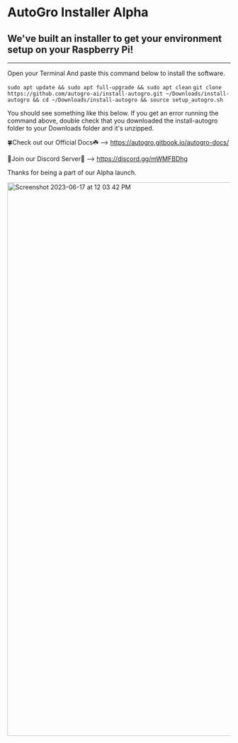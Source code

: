 # AutoGro Installer **Alpha**
## We've built an installer to get your environment setup on your Raspberry Pi!
------------------------------------------------------------------------------------

Open your Terminal And paste this command below to install the software.

```sudo apt update && sudo apt full-upgrade && sudo apt clean```
```git clone https://github.com/autogro-ai/install-autogro.git ~/Downloads/install-autogro && cd ~/Downloads/install-autogro && source setup_autogro.sh```

You should see something like this below. If you get an error running the command above, double check that you downloaded the install-autogro folder to your Downloads folder and it's unzipped.

🍀Check out our Official Docs☘️ --> https://autogro.gitbook.io/autogro-docs/

🔵Join our Discord Server🔵 --> https://discord.gg/mWMFBDhg

Thanks for being a part of our Alpha launch.

<img width="1249" alt="Screenshot 2023-06-17 at 12 03 42 PM" src="https://github.com/autogro-ai/install-autogro/assets/131834659/b4e3ea19-7200-4d27-8a82-349b3d57fd43">

